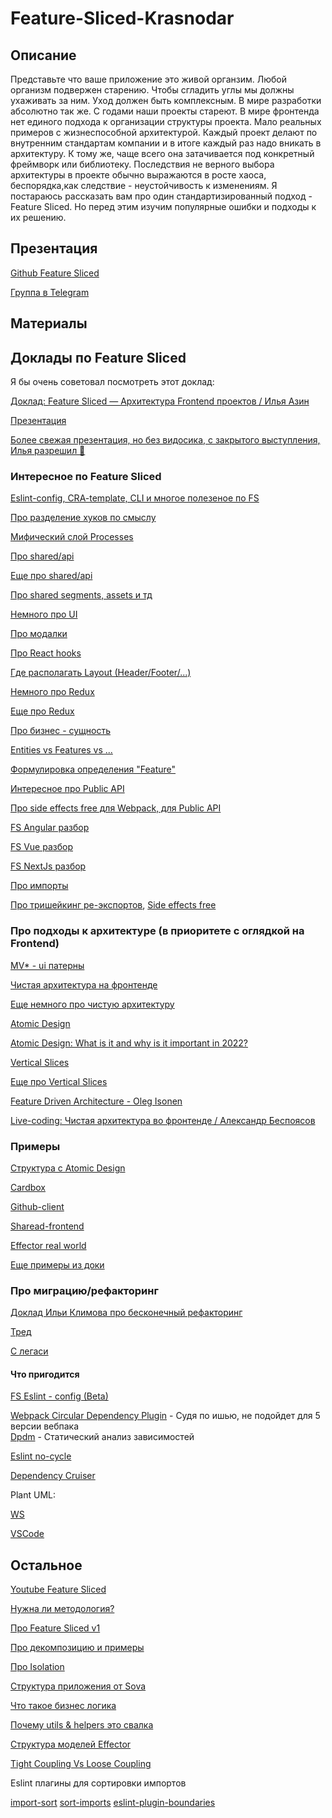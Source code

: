 # Feature-Sliced-Krasnodar

## Описание

Представьте что ваше приложение это живой органзим. Любой организм подвержен старению. Чтобы сгладить углы мы должны ухаживать за ним. Уход должен быть комплексным. В мире разработки абсолютно так же. С годами наши проекты стареют. В мире фронтенда нет единого подхода к организации структуры проекта. Мало реальных примеров с жизнеспособной архитектурой. Каждый проект делают по внутренним стандартам компании и в итоге каждый раз надо вникать в архитектуру. К тому же, чаще всего она затачивается под конкретный фреймворк или библиотеку. Последствия не верного выбора архитектуры в проекте обычно выражаются в росте хаоса, беспорядка,как следствие - неустойчивость к изменениям. Я постараюсь рассказать вам про один стандартизированный подход - Feature Sliced. Но перед этим изучим популярные ошибки и подходы к их решению.

## Презентация


[Github Feature Sliced](https://github.com/feature-sliced)

[Группа в Telegram](https://t.me/feature_sliced)

## Материалы

## Доклады по Feature Sliced

Я бы очень советовал посмотреть этот доклад:

[Доклад: Feature Sliced — Архитектура Frontend проектов / Илья Азин](https://youtu.be/TFA6zRO_Cl0)

[Презентация](https://docs.google.com/presentation/d/1OKtAOP4pQ0IZXyEHx0_L1jrOL_-m8Fyxuq_Cw13UxkA/edit#slide=id.p1)

[Более свежая презентация, но без видосика, с закрытого выступления, Илья разрешил 👀](https://docs.google.com/presentation/d/1cTc0zYo96ftm0Ins8pWMqBE0PCzct8f_xiWbAgngILM/edit#slide=id.p1)

### Интересное по Feature Sliced

[Eslint-config, CRA-template, CLI и многое полезеное по FS](https://github.com/orgs/feature-sliced/repositories) 

[Про разделение хуков по смыслу](https://t.me/feature_sliced/11303)

[Мифический слой Processes](https://github.com/feature-sliced/documentation/discussions/386)

[Про shared/api](https://t.me/feature_sliced/11340)

[Еще про shared/api](https://t.me/feature_sliced/4021)

[Про shared segments, assets и тд](https://github.com/feature-sliced/documentation/discussions/397#discussioncomment-1869420)

[Немного про UI](https://t.me/feature_sliced/17428)

[Про модалки](https://t.me/feature_sliced/10987)

[Про React hooks](https://github.com/feature-sliced/documentation/discussions/380)

[Где располагать Layout (Header/Footer/...)](https://t.me/feature_sliced/10960)

[Немного про Redux](https://t.me/feature_sliced/3881)

[Еще про Redux](https://github.com/feature-sliced/documentation/discussions/385)

[Про бизнес - сущность](https://t.me/feature_sliced/12779)  

[Entities vs Features vs ...](https://github.com/feature-sliced/documentation/discussions/373#discussioncomment-1869448)  

[Формулировка определения "Feature"](https://github.com/feature-sliced/documentation/discussions/23#discussioncomment-451017)

[Интересное про Public API](https://github.com/feature-sliced/documentation/discussions/427)

[Про side effects free для Webpack, для Public API](https://webpack.js.org/guides/tree-shaking/#mark-the-file-as-side-effect-free)

[FS Angular разбор](https://github.com/feature-sliced/examples/discussions/17)

[FS Vue разбор](https://github.com/EliseyMartynov/fs-vue/discussions/2)

[FS NextJs разбор](https://github.com/feature-sliced/documentation/discussions/382)

[Про импорты](https://github.com/feature-sliced/documentation/discussions/52)

[Про тришейкинг ре-экспортов](https://t.me/feature_sliced/4247), 
[Side effects free](https://webpack.js.org/guides/tree-shaking/#mark-the-file-as-side-effect-free)

### Про подходы к архитектуре (в приоритете с оглядкой на Frontend)

[MV* - ui патерны](https://medium.com/you-gotta-get-schwifty/%D0%B0%D0%BB%D1%8C%D1%82%D0%B5%D1%80%D0%BD%D0%B0%D1%82%D0%B8%D0%B2%D0%BD%D1%8B%D0%B9-%D0%B2%D0%B7%D0%B3%D0%BB%D1%8F%D0%B4-%D0%BD%D0%B0-mvc-mvp-%D0%B8-mvvm-389841cefa70)

[Чистая архитектура на фронтенде](https://bespoyasov.ru/blog/clean-architecture-on-frontend/)

[Еще немного про чистую архитектуру](https://medium.com/you-gotta-get-schwifty/%D1%87%D1%82%D0%BE-%D1%82%D0%B0%D0%BA%D0%BE%D0%B5-%D0%BF%D1%80%D0%B0%D0%B2%D0%B8%D0%BB%D1%8C%D0%BD%D0%B0%D1%8F-%D0%B0%D1%80%D1%85%D0%B8%D1%82%D0%B5%D0%BA%D1%82%D1%83%D1%80%D0%B0-ios-%D0%BF%D1%80%D0%B8%D0%BB%D0%BE%D0%B6%D0%B5%D0%BD%D0%B8%D1%8F-bfa03271cf35)

[Atomic Design](https://bradfrost.com/blog/post/atomic-web-design/)

[Atomic Design: What is it and why is it important in 2022?](https://youtu.be/Yi-A20x2dcA)

[Vertical Slices](https://jimmybogard.com/vertical-slice-architecture/)

[Еще про Vertical Slices](https://www.kenneth-truyers.net/2016/02/02/vertical-slices-in-asp-net-mvc/)

[Feature Driven Architecture - Oleg Isonen](https://youtu.be/BWAeYuWFHhs)

[Live-coding: Чистая архитектура во фронтенде / Александр Беспоясов](https://youtu.be/h4WQRqNjmX0)

### Примеры 

[Структура с Atomic Design](https://sova.dev/ru/application-structure/#1-struktura-feature)  

[Cardbox](https://github.com/cardbox/frontend)

[Github-client](https://github.com/ani-team/github-client/tree/workshop/feature-sliced-next)

[Sharead-frontend](https://github.com/select-name/sharead-frontend)

[Effector real world](https://github.com/mg901/effector-react-realworld-example-app/tree/master/src)

[Еще примеры из доки](https://feature-sliced.design/examples)

### Про миграцию/рефакторинг

[Доклад Ильи Климова про бесконечный рефакторинг](https://youtu.be/aOiJ3k2UvO4)  

[Тред](https://t.me/feature_sliced/13500)

[С легаси](https://feature-sliced.design/docs/guides/migration/from-legacy)
         
#### Что пригодится

[FS Eslint - config (Beta)](https://github.com/feature-sliced/eslint-config)

[Webpack Circular Dependency Plugin](https://github.com/aackerman/circular-dependency-plugin#basic-usage) - Судя по ишью, не подойдет для 5 версии вебпака  
[Dpdm](https://github.com/acrazing/dpdm) - Статический анализ зависимостей

[Eslint no-cycle](https://github.com/import-js/eslint-plugin-import/blob/main/docs/rules/no-cycle.md)

[Dependency Cruiser](https://github.com/sverweij/dependency-cruiser)

Plant UML:    

[WS](https://plugins.jetbrains.com/plugin/7017-plantuml-integration)

[VSCode](https://marketplace.visualstudio.com/items?itemName=jebbs.plantuml)

## Остальное

[Youtube Feature Sliced](https://www.youtube.com/channel/UCkng_PHLatpDKPOIKfI731A/featured)

[Нужна ли методология?](https://github.com/feature-sliced/documentation/discussions/27)

[Про Feature Sliced v1](https://t.me/feature_slices/2)

[Про декомпозицию и примеры](https://feature-sliced.design/docs/get-started/cheatsheet)

[Про Isolation](https://enterprisecraftsmanship.com/posts/cohesion-coupling-difference/)

[Структура приложения от Sova](https://sova.dev/ru/application-structure/)

[Что такое бизнес логика](https://youtu.be/9DW-xdwjop8)

[Почему utils & helpers это свалка](https://sova.dev/ru/why-utils-and-helpers-is-a-dump/)

[Структура моделей Effector](https://sova.dev/ru/effector-model-structure/)

[Tight Coupling Vs Loose Coupling](https://youtu.be/ifufbHjIQCo)

Eslint плагины для сортировки импортов

[import-sort](https://github.com/benmosher/eslint-plugin-import/blob/master/docs/rules/order.md)
[sort-imports](https://eslint.org/docs/4.0.0/rules/sort-imports)
[eslint-plugin-boundaries](https://github.com/javierbrea/eslint-plugin-boundaries)
